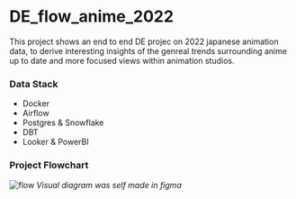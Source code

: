 # DE_flow_anime_2022
This project shows an end to end DE projec on 2022 japanese animation data, to derive interesting insights of the genreal trends surrounding anime up to date and more focused views within animation studios.

### Data Stack
- Docker
- Airflow
- Postgres & Snowflake
- DBT
- Looker & PowerBI

### Project Flowchart
![flow](/assets/flow_chart.png)
*Visual diagram was self made in figma*

